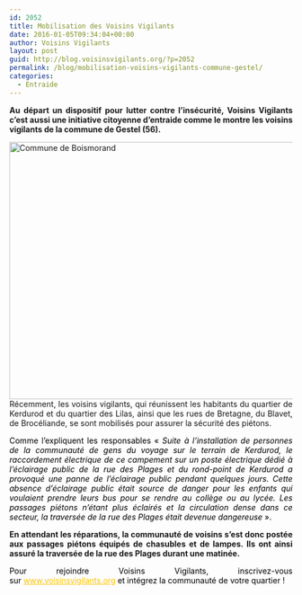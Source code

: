 ```yaml
---
id: 2052
title: Mobilisation des Voisins Vigilants
date: 2016-01-05T09:34:04+00:00
author: Voisins Vigilants
layout: post
guid: http://blog.voisinsvigilants.org/?p=2052
permalink: /blog/mobilisation-voisins-vigilants-commune-gestel/
categories:
  - Entraide
---
```

<p style="text-align: justify;">
  <strong>Au départ un dispositif pour lutter contre l&rsquo;insécurité, Voisins Vigilants c&rsquo;est aussi une initiative citoyenne d&rsquo;entraide comme le montre les voisins vigilants de la commune de Gestel (56). </strong>
</p>

<p style="text-align: justify;">
  <a href="./../../images/2015/12/Commune-de-Boismorand.jpg"><img class="aligncenter  wp-image-2054" src="./../../images/2015/12/Commune-de-Boismorand.jpg" alt="Commune de Boismorand" width="813" height="458" /></a>Récemment, les voisins vigilants, qui réunissent les habitants du quartier de Kerdurod et du quartier des Lilas, ainsi que les rues de Bretagne, du Blavet, de Brocéliande, se sont mobilisés pour assurer la sécurité des piétons.
</p>

<p style="text-align: justify;">
  <span style="color: #000000;">Comme l&rsquo;expliquent les responsables « <em>Suite à l&rsquo;installation de personnes de la communauté de gens du voyage sur le terrain de Kerdurod, le raccordement électrique de ce campement sur un poste électrique dédié à l&rsquo;éclairage public de la rue des Plages et du rond-point de Kerdurod a provoqué une panne de l&rsquo;éclairage public pendant quelques jours. Cette absence d&rsquo;éclairage public était source de danger pour les enfants qui voulaient prendre leurs </em><em>bus pour se rendre au collège ou au lycée. Les passages piétons n&rsquo;étant plus éclairés et la circulation dense dans ce secteur, la traversée de la rue des Plages était devenue</em><em> dangereuse</em> ».</span>
</p>

<p style="text-align: justify;">
  <strong>En attendant les réparations, la communauté de voisins s&rsquo;est donc postée aux passages piétons équipés de chasubles et de lampes. Ils ont ainsi assuré la traversée de la rue des Plages durant une matinée.</strong>
</p>

<p style="text-align: justify;">
  <span style="color: #000000;">Pour rejoindre Voisins Vigilants, inscrivez-vous sur </span><a style="font-weight: inherit; font-style: inherit; color: #fbc400;" href="http://www.voisinsvigilants.org/">www.voisinsvigilants.org</a><span style="color: #000000;"> et intégrez la communauté de votre quartier !</span>
</p>
